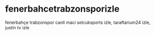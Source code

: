 # fenerbahcetrabzonsporizle
fenerbahçe trabzonspor canli maci selcuksports izle, taraftarium24 izle, justin tv izle
